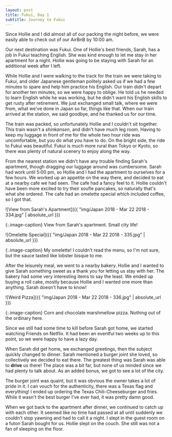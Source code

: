 ```yaml
---
layout: post
title: Fukui, Day 1
subtitle: Journey to Fukui
---
```


Since Hollie and I did almost all of our packing the night before, we were easily able to check out of our AirBnB by 10:00 am.

Our next destination was Fukui. One of Hollie's best friends, Sarah, has a job in Fukui teaching English. She was kind enough to let me stay in her apartment for a night. Hollie was going to be staying with Sarah for an additional week after I left. 

While Hollie and I were walking to the track for the train we were taking to Fukui, and older Japanese gentleman politely asked us if we had a few minutes to spare and help him practice his English. Our train didn't depart for another ten minutes, so we were happy to oblige. He told us he needed to learn English while he was working, but he didn't want his English skills to get rusty after retirement. We just exchanged small talk, where we were from, what we've done in Japan so far, things like that. When our train arrived at the station, we said goodbye, and he thanked us for our time.

The train was packed, so unfortunately Hollie and I couldn't sit together. This train wasn't a _shinkansen_, and didn't have much leg room. Having to keep my luggage in front of me for the whole two hour ride was uncomfortable, but you do what you have to do. On the bright side, the ride to Fukui was beautiful. Fukui is much more rural than Tokyo or Kyoto, so there was plenty of natural scenery to enjoy along the way.

From the nearest station we didn't have any trouble finding Sarah's apartment, though dragging our luggage around was cumbersome. Sarah had work until 5:00 pm, so Hollie and I had the apartment to ourselves for a few hours. We worked up an appetite on the way there, and decided to eat at a nearby cafe we had seen. The cafe had a fancy feel to it. Hollie couldn't have been more excited to try their soufle pancakes, so naturally that's what she ordered. The cafe had an omelette special which included coffee, so I got that. 

![View from Sarah's Apartment]({{ "img/Japan 2018 - Mar 22 2018 - 334.jpg" | absolute_url }})

{:.image-caption}
View from Sarah's apartment. Small city life!

![Omelette Special]({{ "img/Japan 2018 - Mar 22 2018 - 335.jpg" | absolute_url }})

{:.image-caption}
My omelette! I couldn't read the menu, so I'm not sure, but the sauce tasted like lobster bisque to me.

After the leisurely meal, we went to a nearby bakery. Hollie and I wanted to give Sarah something sweet as a thank you for letting us stay with her. The bakery had some very interesting items to say the least. We ended up buying a roll cake, mostly because Hollie and I wanted one more than anything. Sarah doesn't have to know!

![Weird Pizza]({{ "img/Japan 2018 - Mar 22 2018 - 336.jpg" | absolute_url }})

{:.image-caption}
Corn and chocolate marshmellow pizza. Nothing out of the ordinary here.

Since we still had some time to kill before Sarah got home, we started watching Friends on Netflix. It had been an eventful two weeks up to this point, so we were happy to have a lazy day.

When Sarah did get home, we exchanged greetings, then the subject quickly changed to dinner. Sarah mentioned a burger joint she loved, so collectively we decided to eat there. The greatest thing was Sarah was able to **drive** us there! The place was a bit far, but none of us minded since we had plenty to talk about. As an added bonus, we got to see a lot of the city.

The burger joint was quaint, but it was obvious the owner takes a lot of pride in it. I can vouch for the authenticity, there was a Texas flag and everything! I ended up ordering the Texas Chili-Cheeseburger and fries. While it wasn't the best burger I've ever had, it was pretty damn good. 

When we got back to the apartment after dinner, we continued to catch up with each other. It seemed like no time had passed at all until suddenly we couldn't stop yawning and had to call it a night. I slept in the guest room on a futon Sarah bought for us. Hollie slept on the couch. She still was not a fan of sleeping on the floor.